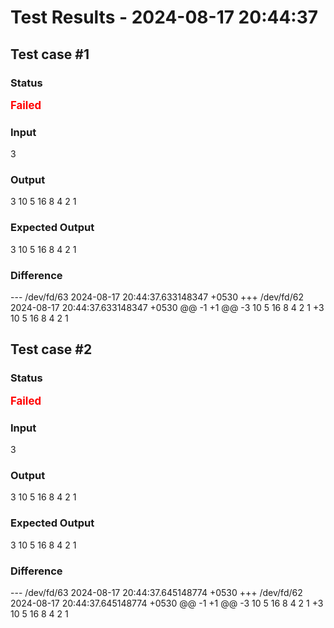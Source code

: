 # Test Results - 2024-08-17 20:44:37
## Test case #1

### Status
<span style="color:red; font-weight:bold; font-size:larger;">Failed</span>

### Input
3

### Output
3 10 5 16 8 4 2 1 

### Expected Output
3 10 5 16 8 4 2 1

### Difference
--- /dev/fd/63	2024-08-17 20:44:37.633148347 +0530
+++ /dev/fd/62	2024-08-17 20:44:37.633148347 +0530
@@ -1 +1 @@
-3 10 5 16 8 4 2 1
+3 10 5 16 8 4 2 1 

## Test case #2

### Status
<span style="color:red; font-weight:bold; font-size:larger;">Failed</span>

### Input
3

### Output
3 10 5 16 8 4 2 1 

### Expected Output
3 10 5 16 8 4 2 1

### Difference
--- /dev/fd/63	2024-08-17 20:44:37.645148774 +0530
+++ /dev/fd/62	2024-08-17 20:44:37.645148774 +0530
@@ -1 +1 @@
-3 10 5 16 8 4 2 1
+3 10 5 16 8 4 2 1 

